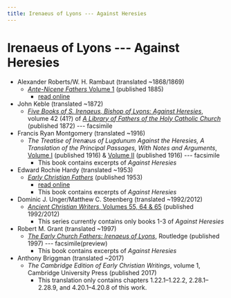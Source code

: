 ```yaml
---
title: Irenaeus of Lyons --- Against Heresies
---
```


# Irenaeus of Lyons --- Against Heresies

* Alexander Roberts/W. H. Rambaut (translated ~1868/1869)
  * [*Ante-Nicene Fathers* Volume 1](anf.html) (published 1885)
    * [read online](http://www.ccel.org/ccel/schaff/anf01/anf01.ix.i.html)
* John Keble (translated ~1872)
  * [*Five Books of S. Irenaeus, Bishop of Lyons: Against Heresies*](https://archive.org/details/42ALibraryOfFathersOfTheHolyCatholicV42), volume 42 (41?) of [*A Library of Fathers of the Holy Catholic Church*](alibraryoffathers.html) (published 1872) --- facsimile
* Francis Ryan Montgomery (translated ~1916)
  * *The Treatise of Irenæus of Lugdunum Against the Heresies, A Translation of the Principal Passages, With Notes and Arguments*, [Volume I](https://archive.org/details/treatiseofiren01iren) (published 1916) & [Volume II](https://archive.org/details/treatiseofiren02iren) (published 1916) --- facsimile
    * This book contains excerpts of *Against Heresies*
* Edward Rochie Hardy (translated ~1953)
  * [*Early Christian Fathers*](ecf.html) (published 1953)
    * [read online](http://www.ccel.org/ccel/richardson/fathers/fathers.xi.i.html)
    * This book contains excerpts of *Against Heresies*
* Dominic J. Unger/Matthew C. Steenberg (translated ~1992/2012)
  * [*Ancient Christian Writers*, Volumes 55, 64  & 65](ancientchristianwriters.html) (published 1992/2012)
    * This series currently contains only books 1-3 of *Against Heresies*
* Robert M. Grant (translated ~1997)
  * [*The Early Church Fathers: Irenaeus of Lyons*](https://books.google.com/books?id=Ox_jaDPt_0YC), Routledge (published 1997) --- facsimile(preview)
    * This book contains excerpts of *Against Heresies*
* Anthony Briggman (translated ~2017)
  * *The Cambridge Edition of Early Christian Writings*, volume 1, Cambridge University Press (published 2017)
    * This translation only contains chapters 1.22.1–1.22.2, 2.28.1–2.28.9,
and 4.20.1–4.20.8 of this work.
